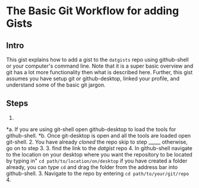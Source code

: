 # The Basic Git Workflow for adding Gists

## Intro
This gist explains how to add a gist to the `datgists` repo using github-shell or your computer's command line.  Note that it is a super basic overview and git has a lot more functionality then what is described here.
Further, this gist assumes you have setup git or github-desktop, linked your profile, and understand some of the basic git jargon.

## Steps
1. 
*a.  If you are using git-shell open github-desktop to load the tools for github-shell.
*b.  Once git-desktop is open and all the tools are loaded open git-shell.
2. You have already *cloned* the repo skip to step _____ otherwise, go on to step 3.
3. find the link to the *datgist* repo
4. In github-shell navigate to the location on your desktop where you want the repository to be located by typing in" `cd path/to/location/on/desktop`  if you have created a folder already, you can type `cd` and drag the folder from the address bar into github-shell.
3. Navigate to the repo by entering `cd path/to/your/git/repo`
4.
